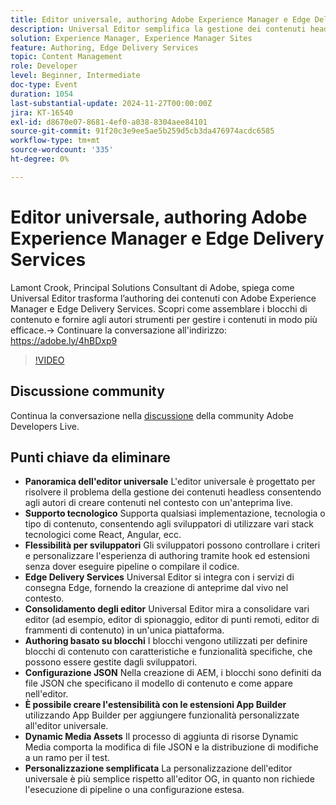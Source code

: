 ```yaml
---
title: Editor universale, authoring Adobe Experience Manager e Edge Delivery Services
description: Universal Editor semplifica la gestione dei contenuti headless supportando vari stack tecnologici, offrendo anteprime in tempo reale nel contesto, consolidando più editor e consentendo una facile personalizzazione tramite la configurazione JSON e le estensioni App Builder.
solution: Experience Manager, Experience Manager Sites
feature: Authoring, Edge Delivery Services
topic: Content Management
role: Developer
level: Beginner, Intermediate
doc-type: Event
duration: 1054
last-substantial-update: 2024-11-27T00:00:00Z
jira: KT-16540
exl-id: d8670e07-8681-4ef0-a038-8304aee84101
source-git-commit: 91f20c3e9ee5ae5b259d5cb3da476974acdc6585
workflow-type: tm+mt
source-wordcount: '335'
ht-degree: 0%

---
```


# Editor universale, authoring Adobe Experience Manager e Edge Delivery Services

Lamont Crook, Principal Solutions Consultant di Adobe, spiega come Universal Editor trasforma l’authoring dei contenuti con Adobe Experience Manager e Edge Delivery Services. Scopri come assemblare i blocchi di contenuto e fornire agli autori strumenti per gestire i contenuti in modo più efficace.→ Continuare la conversazione all&#39;indirizzo: https://adobe.ly/4hBDxp9

>[!VIDEO](https://video.tv.adobe.com/v/3439423/?learn=on&enablevpops)

## Discussione community

Continua la conversazione nella [discussione](https://adobe.ly/4hBDxp9) della community Adobe Developers Live.

## Punti chiave da eliminare

* **Panoramica dell&#39;editor universale** L&#39;editor universale è progettato per risolvere il problema della gestione dei contenuti headless consentendo agli autori di creare contenuti nel contesto con un&#39;anteprima live. &#x200B;
* **Supporto tecnologico** Supporta qualsiasi implementazione, tecnologia o tipo di contenuto, consentendo agli sviluppatori di utilizzare vari stack tecnologici come React, Angular, ecc. &#x200B;
* **Flessibilità per sviluppatori** Gli sviluppatori possono controllare i criteri e personalizzare l&#39;esperienza di authoring tramite hook ed estensioni senza dover eseguire pipeline o compilare il codice. &#x200B;
* **Edge Delivery Services** Universal Editor si integra con i servizi di consegna Edge, fornendo la creazione di anteprime dal vivo nel contesto. &#x200B;
* **Consolidamento degli editor** Universal Editor mira a consolidare vari editor (ad esempio, editor di spionaggio, editor di punti remoti, editor di frammenti di contenuto) in un&#39;unica piattaforma. &#x200B;
* **Authoring basato su blocchi** I blocchi vengono utilizzati per definire blocchi di contenuto con caratteristiche e funzionalità specifiche, che possono essere gestite dagli sviluppatori. &#x200B;
* **Configurazione JSON** Nella creazione di AEM, i blocchi sono definiti da file JSON che specificano il modello di contenuto e come appare nell&#39;editor. &#x200B;
* **È possibile creare l&#39;estensibilità con le estensioni App Builder** utilizzando App Builder per aggiungere funzionalità personalizzate all&#39;editor universale. &#x200B;
* **Dynamic Media Assets** Il processo di aggiunta di risorse Dynamic Media comporta la modifica di file JSON e la distribuzione di modifiche a un ramo per il test.
* **Personalizzazione semplificata** La personalizzazione dell&#39;editor universale è più semplice rispetto all&#39;editor OG, in quanto non richiede l&#39;esecuzione di pipeline o una configurazione estesa. &#x200B;
